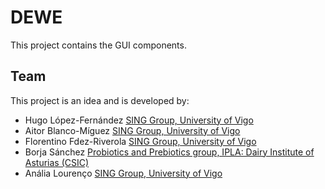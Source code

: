 DEWE
=========
This project contains the GUI components.

Team
----
This project is an idea and is developed by:
* Hugo López-Fernández [SING Group, University of Vigo](http://www.sing-group.org)
* Aitor Blanco-Míguez [SING Group, University of Vigo](http://www.sing-group.org)
* Florentino Fdez-Riverola [SING Group, University of Vigo](http://www.sing-group.org)
* Borja Sánchez [Probiotics and Prebiotics group, IPLA: Dairy Institute of Asturias (CSIC)](http://www.ipla.csic.es/)
* Anália Lourenço [SING Group, University of Vigo](http://www.sing-group.org)